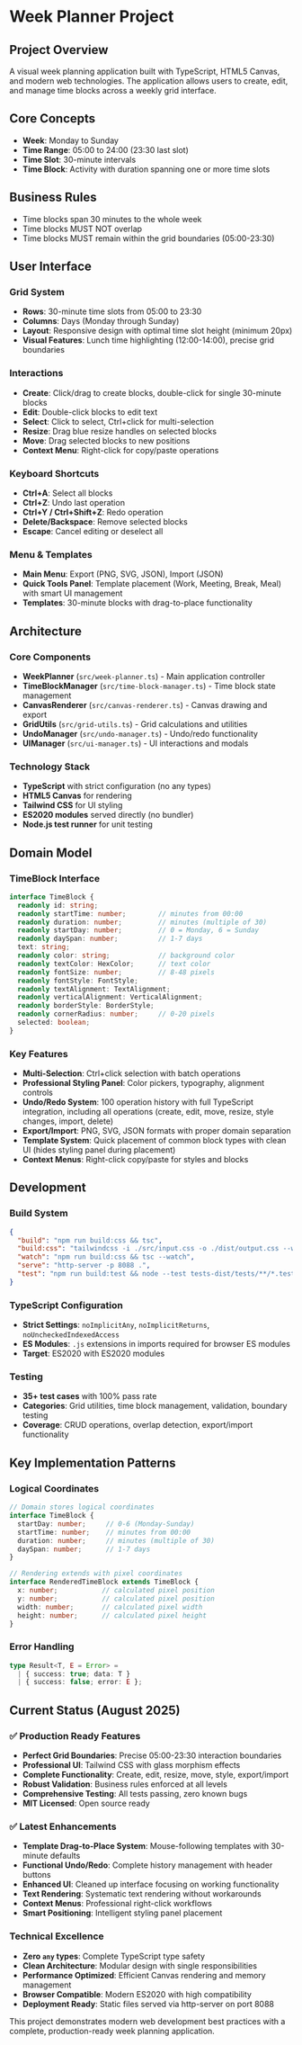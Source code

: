 # Week Planner Project

## Project Overview
A visual week planning application built with TypeScript, HTML5 Canvas, and modern web technologies. The application allows users to create, edit, and manage time blocks across a weekly grid interface.

## Core Concepts
- **Week**: Monday to Sunday
- **Time Range**: 05:00 to 24:00 (23:30 last slot)
- **Time Slot**: 30-minute intervals
- **Time Block**: Activity with duration spanning one or more time slots

## Business Rules
- Time blocks span 30 minutes to the whole week
- Time blocks MUST NOT overlap
- Time blocks MUST remain within the grid boundaries (05:00-23:30)

## User Interface

### Grid System
- **Rows**: 30-minute time slots from 05:00 to 23:30
- **Columns**: Days (Monday through Sunday)
- **Layout**: Responsive design with optimal time slot height (minimum 20px)
- **Visual Features**: Lunch time highlighting (12:00-14:00), precise grid boundaries

### Interactions
- **Create**: Click/drag to create blocks, double-click for single 30-minute blocks
- **Edit**: Double-click blocks to edit text
- **Select**: Click to select, Ctrl+click for multi-selection
- **Resize**: Drag blue resize handles on selected blocks
- **Move**: Drag selected blocks to new positions
- **Context Menu**: Right-click for copy/paste operations

### Keyboard Shortcuts
- **Ctrl+A**: Select all blocks
- **Ctrl+Z**: Undo last operation
- **Ctrl+Y / Ctrl+Shift+Z**: Redo operation
- **Delete/Backspace**: Remove selected blocks
- **Escape**: Cancel editing or deselect all

### Menu & Templates
- **Main Menu**: Export (PNG, SVG, JSON), Import (JSON)
- **Quick Tools Panel**: Template placement (Work, Meeting, Break, Meal) with smart UI management
- **Templates**: 30-minute blocks with drag-to-place functionality

## Architecture

### Core Components
- **WeekPlanner** (`src/week-planner.ts`) - Main application controller
- **TimeBlockManager** (`src/time-block-manager.ts`) - Time block state management
- **CanvasRenderer** (`src/canvas-renderer.ts`) - Canvas drawing and export
- **GridUtils** (`src/grid-utils.ts`) - Grid calculations and utilities
- **UndoManager** (`src/undo-manager.ts`) - Undo/redo functionality
- **UIManager** (`src/ui-manager.ts`) - UI interactions and modals

### Technology Stack
- **TypeScript** with strict configuration (no any types)
- **HTML5 Canvas** for rendering
- **Tailwind CSS** for UI styling
- **ES2020 modules** served directly (no bundler)
- **Node.js test runner** for unit testing

## Domain Model

### TimeBlock Interface
```typescript
interface TimeBlock {
  readonly id: string;
  readonly startTime: number;        // minutes from 00:00
  readonly duration: number;         // minutes (multiple of 30)
  readonly startDay: number;         // 0 = Monday, 6 = Sunday
  readonly daySpan: number;          // 1-7 days
  text: string;
  readonly color: string;            // background color
  readonly textColor: HexColor;      // text color
  readonly fontSize: number;         // 8-48 pixels
  readonly fontStyle: FontStyle;
  readonly textAlignment: TextAlignment;
  readonly verticalAlignment: VerticalAlignment;
  readonly borderStyle: BorderStyle;
  readonly cornerRadius: number;     // 0-20 pixels
  selected: boolean;
}
```

### Key Features
- **Multi-Selection**: Ctrl+click selection with batch operations
- **Professional Styling Panel**: Color pickers, typography, alignment controls
- **Undo/Redo System**: 100 operation history with full TypeScript integration, including all operations (create, edit, move, resize, style changes, import, delete)
- **Export/Import**: PNG, SVG, JSON formats with proper domain separation
- **Template System**: Quick placement of common block types with clean UI (hides styling panel during placement)
- **Context Menus**: Right-click copy/paste for styles and blocks

## Development

### Build System
```json
{
  "build": "npm run build:css && tsc",
  "build:css": "tailwindcss -i ./src/input.css -o ./dist/output.css --watch=false",
  "watch": "npm run build:css && tsc --watch",
  "serve": "http-server -p 8088 .",
  "test": "npm run build:test && node --test tests-dist/tests/**/*.test.js"
}
```

### TypeScript Configuration
- **Strict Settings**: `noImplicitAny`, `noImplicitReturns`, `noUncheckedIndexedAccess`
- **ES Modules**: `.js` extensions in imports required for browser ES modules
- **Target**: ES2020 with ES2020 modules

### Testing
- **35+ test cases** with 100% pass rate
- **Categories**: Grid utilities, time block management, validation, boundary testing
- **Coverage**: CRUD operations, overlap detection, export/import functionality

## Key Implementation Patterns

### Logical Coordinates
```typescript
// Domain stores logical coordinates
interface TimeBlock {
  startDay: number;     // 0-6 (Monday-Sunday)
  startTime: number;    // minutes from 00:00
  duration: number;     // minutes (multiple of 30)
  daySpan: number;      // 1-7 days
}

// Rendering extends with pixel coordinates
interface RenderedTimeBlock extends TimeBlock {
  x: number;           // calculated pixel position
  y: number;           // calculated pixel position
  width: number;       // calculated pixel width
  height: number;      // calculated pixel height
}
```

### Error Handling
```typescript
type Result<T, E = Error> = 
  | { success: true; data: T }
  | { success: false; error: E };
```

## Current Status (August 2025)

### ✅ Production Ready Features
- **Perfect Grid Boundaries**: Precise 05:00-23:30 interaction boundaries
- **Professional UI**: Tailwind CSS with glass morphism effects
- **Complete Functionality**: Create, edit, resize, move, style, export/import
- **Robust Validation**: Business rules enforced at all levels
- **Comprehensive Testing**: All tests passing, zero known bugs
- **MIT Licensed**: Open source ready

### ✅ Latest Enhancements
- **Template Drag-to-Place System**: Mouse-following templates with 30-minute defaults
- **Functional Undo/Redo**: Complete history management with header buttons
- **Enhanced UI**: Cleaned up interface focusing on working functionality
- **Text Rendering**: Systematic text rendering without workarounds
- **Context Menus**: Professional right-click workflows
- **Smart Positioning**: Intelligent styling panel placement

### Technical Excellence
- **Zero `any` types**: Complete TypeScript type safety
- **Clean Architecture**: Modular design with single responsibilities
- **Performance Optimized**: Efficient Canvas rendering and memory management
- **Browser Compatible**: Modern ES2020 with high compatibility
- **Deployment Ready**: Static files served via http-server on port 8088

This project demonstrates modern web development best practices with a complete, production-ready week planning application.